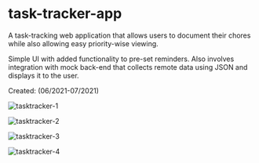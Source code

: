 # task-tracker-app
A task-tracking web application that allows users to document their chores while also allowing easy priority-wise viewing.

Simple UI with added functionality to pre-set reminders. Also involves integration with mock back-end that collects remote data using JSON and displays it to the user.

Created: (06/2021-07/2021)

![tasktracker-1](https://user-images.githubusercontent.com/80972100/125578353-4374d36e-912b-4f71-a9f5-1e774566ba6b.PNG)

![tasktracker-2](https://user-images.githubusercontent.com/80972100/125578364-5a785696-e7d0-4ee8-86ee-5c3c6eacf7e3.PNG)

![tasktracker-3](https://user-images.githubusercontent.com/80972100/125578384-9adc34c8-655f-44d4-8656-1bab8b40e75a.PNG)

![tasktracker-4](https://user-images.githubusercontent.com/80972100/125578399-024a3172-6d02-41a4-9742-b8dda4fbe225.PNG)

